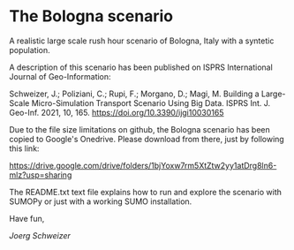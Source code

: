 # The Bologna scenario

A realistic large scale rush hour scenario of Bologna, Italy with a syntetic population.

A description of this scenario has been published on ISPRS International Journal of Geo-Information:

Schweizer, J.; Poliziani, C.; Rupi, F.; Morgano, D.; Magi, M. Building a Large-Scale Micro-Simulation Transport Scenario Using Big Data. ISPRS Int. J. Geo-Inf. 2021, 10, 165. https://doi.org/10.3390/ijgi10030165


Due to the file size limitations on github, the Bologna scenario has been copied to Google's Onedrive. Please download from there, just by following this link:

https://drive.google.com/drive/folders/1bjYoxw7rm5XtZtw2yy1atDrg8ln6-mlz?usp=sharing

The README.txt text file explains how to run and explore the scenario with SUMOPy or just with a working SUMO installation.

Have fun,

*Joerg Schweizer*